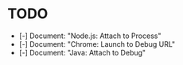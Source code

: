 # TODO

- [-] Document: "Node.js: Attach to Process"
- [-] Document: "Chrome: Launch to Debug URL"
- [-] Document: "Java: Attach to Debug"

